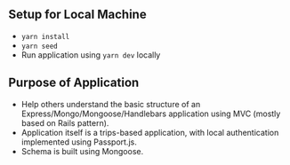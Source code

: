 ## Setup for Local Machine










- `yarn install`
- `yarn seed`
- Run application using `yarn dev` locally

## Purpose of Application
- Help others understand the basic structure of an Express/Mongo/Mongoose/Handlebars application using MVC (mostly based on Rails pattern).
- Application itself is a trips-based application, with local authentication implemented using Passport.js. 
- Schema is built using Mongoose.
